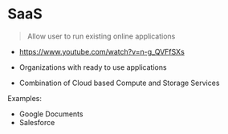 # SaaS

> Allow user to run existing online applications

- https://www.youtube.com/watch?v=n-g_QVFfSXs

- Organizations with ready to use applications
- Combination of Cloud based Compute and Storage Services

Examples:

- Google Documents
- Salesforce